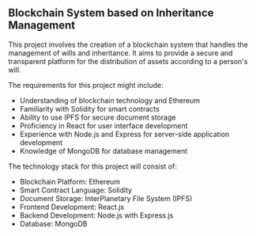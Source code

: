 ## Blockchain System based on Inheritance Management

This project involves the creation of a blockchain system that handles the management of wills and inheritance. It aims to provide a secure and transparent platform for the distribution of assets according to a person's will.

The requirements for this project might include:

- Understanding of blockchain technology and Ethereum
- Familiarity with Solidity for smart contracts
- Ability to use IPFS for secure document storage
- Proficiency in React for user interface development
- Experience with Node.js and Express for server-side application development
- Knowledge of MongoDB for database management

The technology stack for this project will consist of:

- Blockchain Platform: Ethereum
- Smart Contract Language: Solidity
- Document Storage: InterPlanetary File System (IPFS)
- Frontend Development: React.js
- Backend Development: Node.js with Express.js
- Database: MongoDB

